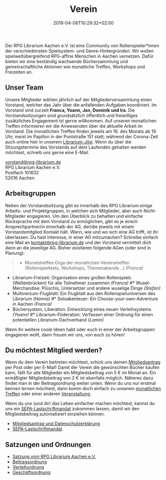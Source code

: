 ﻿---
title: "Verein"
date: 2019-04-06T10:29:32+02:00
draft: false
menu:
  main:
    weight: 400
---

Der RPG Librarium Aachen e.V. ist eine Community von Rollenspieler*innen der verschiedensten Spielsystem- und Genre-Hintergründen. Wir wollen spielweltübergreifend RPG-affine Menschen in Aachen vernetzen. Dafür bieten wir eine beständig wachsende Büchersammlung und gemeinschaftliche Aktionen wie monatliche Treffen, Workshops und Freizeiten an.

## Unser Team
Unsere Mitglieder wählen jährlich auf der Mitgliederversammlung einen Vorstand, welcher das Jahr über die anfallenden Aufgaben koordiniert. Im Vorstand sind zurzeit  **Franca, Yoann, Jan, Dominik und Ira**. Die Vorstandssitzungen sind grundsätzlich öffentlich und freiwilliges zusätzliches Engagement ist gerne willkommen. Auf unseren monatlichen Treffen informieren wir die Anwesenden über die aktuelle Arbeit im Vorstand. Die monatlichen Treffen finden jeweils am 16. des Monats ab 19 Uhr, meist im Papillon in der Pontstraße 151 statt; während der Corona-Zeit auch online hier in unserem [Librarium-Jitsi](https://meet.jit.si/RPG-Librarium-Monatstreffen). Wenn du über die Sitzungstermine des Vorstands auf dem Laufenden gehalten werden möchtest, schreib uns gerne eine E-Mail.

[vorstand@rpg-librarium.de](mailto:vorstand@rpg-librarium.de)  
RPG Librarium Aachen e.V.  
Postfach 101632  
52016 Aachen

## Arbeitsgruppen
Neben der Vorstandssitzung gibt es innerhalb des RPG Librarium einige Arbeits- und Projektgruppen, in welchen sich Mitglieder, aber auch Nicht-Mitglieder engagieren. Um den Überblick zu behalten und einfache Rücksprache mit dem Vorstand zu ermöglichen, gibt es je eine/n Ansprechpartner/in innerhalb der AG, der/die jeweils mit einem Vorstandsmitglied Kontakt hält. Wann, wie und wo sich eine AG trifft, ist ihr überlassen.
Du hast Interesse, in einer AG mitzumachen? Schreibe einfach eine Mail an <kontakt@rpg-librarium.de> und der Vorstand vermittelt dich dann an die jeweilige AG. Bisher existieren folgende AGen (oder sind in Planung):

>* Monatstreffen:Orga der monatlichen Vereinstreffen (Rollenspieltests, Workshops, Themenabende...) _(Franca)_
* Librarium-Freizeit: Organisation eines großen Rollenspiels (Weltenbrücken) für alle Teilnehmer zusammen _(Franca)_
#* Wusel-Merchandise: Plüschis, Untersetzer und andere wuselige Dinge _(Stefan)_
* Multiversum-Flugblatt: Ein Flugblatt aus den Rollenspieluniversen des Librarium _(Hanna)_
#* Soloabenteuer: Ein Choose-your-own-Adventure in Aachen _(Franca)_
* Büchersystem, Liberation: Entwicklung eines neuen Verleihsystems  _(Yoann)_
#* Librarium-Föderation: Verfassen einer Ordnung für einen potentiellen Librarium-Dachverband _(Lamin)_

Wenn ihr weitere coole Ideen habt oder euch in einer der Arbeitsgruppen engagieren wollt, dann freuen wir uns, von euch zu hören!

## Du möchtest Mitglied werden?
Wenn du dem Verein beitreten möchtest, schick uns deinen [Mitgliedsantrag](/files/Mitgliedsantrag_Datenschutzerklärung.pdf) per Post oder per E-Mail!
Damit der Verein die gewünschten Bücher kaufen kann, fällt für alle Mitglieder ein Mitgliedsbeitrag von 5 € im Monat an.
Ein ermäßigter Mitgliedsbeitrag von 2 € ist ebenfalls möglich. Näheres dazu findet man in der Beitragsordnung weiter unten.
Wenn du uns nur erstmal kennen lernen möchtest, dann komm doch einfach zu unserem [monatlichen Treffen](/veranstaltungen#Stammtisch) oder einer anderen [Veranstaltung](/veranstaltungen).

Wenn du uns (und dir) das Leben einfacher machen möchtest, kannst du uns ein [SEPA-Lastschriftmandat](/files/SEPA_Mandat.pdf) zukommen lassen, damit wir den Mitgliedsbeitrag automatisiert einziehen können.  

- [Mitgliedsantrag und Datenschutzerklärung](/files/Mitgliedsantrag_Datenschutzerklärung.pdf)
- [SEPA-Lastschriftmandat](/files/SEPA_Mandat.pdf)

## Satzungen und Ordnungen
- [Satzung vom RPG Librarium Aachen e.V.](/files/Satzung_RPG_Librarium_Aachen.pdf)
- [Beitragsordnung](/files/Beitragsordnung.pdf)
- [Verleihordnung](/files/Verleihordnung.pdf)
- [Geschäftsordnung](/files/Geschäftsordnung.pdf)
